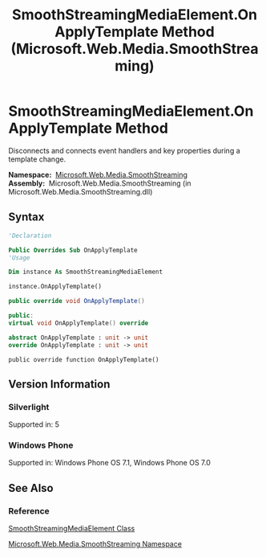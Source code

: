 ﻿---
title: SmoothStreamingMediaElement.OnApplyTemplate Method  (Microsoft.Web.Media.SmoothStreaming)
TOCTitle: OnApplyTemplate Method
ms:assetid: M:Microsoft.Web.Media.SmoothStreaming.SmoothStreamingMediaElement.OnApplyTemplate
ms:mtpsurl: https://msdn.microsoft.com/en-us/library/microsoft.web.media.smoothstreaming.smoothstreamingmediaelement.onapplytemplate(v=VS.95)
ms:contentKeyID: 46307686
ms.date: 05/31/2012
mtps_version: v=VS.95
f1_keywords:
- Microsoft.Web.Media.SmoothStreaming.SmoothStreamingMediaElement.OnApplyTemplate
dev_langs:
- csharp
- jscript
- vb
- FSharp
- cpp
api_location:
- Microsoft.Web.Media.SmoothStreaming.dll
api_name:
- Microsoft.Web.Media.SmoothStreaming.SmoothStreamingMediaElement.OnApplyTemplate
api_type:
- Managed
topic_type:
- apiref
- kbSyntax
product_family_name: VS
ROBOTS: INDEX,FOLLOW
---

# SmoothStreamingMediaElement.OnApplyTemplate Method

Disconnects and connects event handlers and key properties during a template change.

**Namespace:**  [Microsoft.Web.Media.SmoothStreaming](microsoft-web-media-smoothstreaming-namespace_1.md)  
**Assembly:**  Microsoft.Web.Media.SmoothStreaming (in Microsoft.Web.Media.SmoothStreaming.dll)

## Syntax

```vb
'Declaration

Public Overrides Sub OnApplyTemplate
'Usage

Dim instance As SmoothStreamingMediaElement

instance.OnApplyTemplate()
```

```csharp
public override void OnApplyTemplate()
```

```cpp
public:
virtual void OnApplyTemplate() override
```

``` fsharp
abstract OnApplyTemplate : unit -> unit 
override OnApplyTemplate : unit -> unit 
```

```jscript
public override function OnApplyTemplate()
```

## Version Information

### Silverlight

Supported in: 5  

### Windows Phone

Supported in: Windows Phone OS 7.1, Windows Phone OS 7.0  

## See Also

### Reference

[SmoothStreamingMediaElement Class](smoothstreamingmediaelement-class-microsoft-web-media-smoothstreaming_1.md)

[Microsoft.Web.Media.SmoothStreaming Namespace](microsoft-web-media-smoothstreaming-namespace_1.md)

